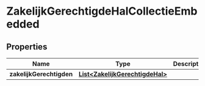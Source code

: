 

# ZakelijkGerechtigdeHalCollectieEmbedded

## Properties

Name | Type | Description | Notes
------------ | ------------- | ------------- | -------------
**zakelijkGerechtigden** | [**List&lt;ZakelijkGerechtigdeHal&gt;**](ZakelijkGerechtigdeHal.md) |  |  [optional]



